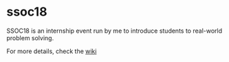 # ssoc18

SSOC18 is an internship event run by me to introduce students to real-world problem solving.


For more details, check the [wiki](https://github.com/teamshadi/ssoc18/wiki)
